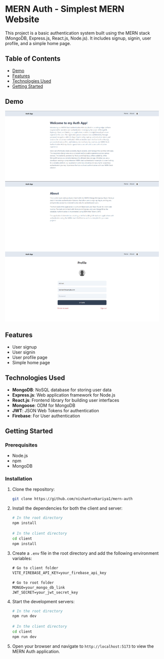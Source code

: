 # MERN Auth - Simplest MERN Website

This project is a basic authentication system built using the MERN stack (MongoDB, Express.js, React.js, Node.js). It includes signup, signin, user profile, and a simple home page.

## Table of Contents

- [Demo](#demo)
- [Features](#features)
- [Technologies Used](#technologies-used)
- [Getting Started](#getting-started)

## Demo

![Demo Screenshot](https://github.com/nishantvekariya1/mern-auth/blob/master/Screenshot/1.png)
![Demo Screenshot](https://github.com/nishantvekariya1/mern-auth/blob/master/Screenshot/2.png)
![Demo Screenshot](https://github.com/nishantvekariya1/mern-auth/blob/master/Screenshot/3.png)

## Features

- User signup
- User signin
- User profile page
- Simple home page

## Technologies Used

- **MongoDB**: NoSQL database for storing user data
- **Express.js**: Web application framework for Node.js
- **React.js**: Frontend library for building user interfaces
- **Mongoose**: ODM for MongoDB
- **JWT**: JSON Web Tokens for authentication
- **Firebase**: For User authentication

## Getting Started

### Prerequisites

- Node.js
- npm
- MongoDB

### Installation

1. Clone the repository:
    ```bash
    git clone https://github.com/nishantvekariya1/mern-auth
    ```

2. Install the dependencies for both the client and server:
    ```bash
    # In the root directory
    npm install

    # In the client directory
    cd client
    npm install
    ```

3. Create a `.env` file in the root directory and add the following environment variables:
    ```env
    # Go to client folder
    VITE_FIREBASE_API_KEY=your_firebase_api_key

    # Go to root folder
    MONGO=your_mongo_db_link
    JWT_SECRET=your_jwt_secret_key
    ```

4. Start the development servers:
    ```bash
    # In the root directory
    npm run dev

    # In the client directory
    cd client
    npm run dev
    ```

5. Open your browser and navigate to `http://localhost:5173` to view the MERN Auth application.
